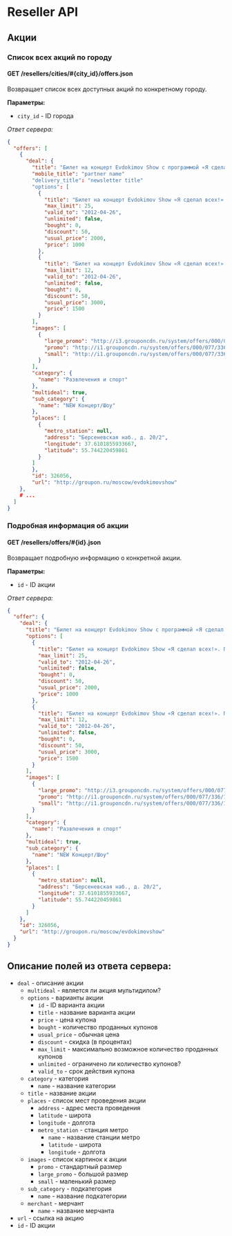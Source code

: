 Reseller API
============

Акции
-----

### Список всех акций по городу

#### GET /resellers/cities/#{city_id}/offers.json

Возвращает список всех доступных акций по конкретному городу.

**Параметры:**

- ``city_id`` - ID города

*Ответ сервера:*

```json
{
  "offers": [
    {
      "deal": {
        "title": "Билет на концерт Evdokimov Show с программой «Я сделал всех!» в Государственном московском театре эстрады",
        "mobile_title": "partner name"
        "delivery_title": "newsletter title"
        "options": [
          {
            "title": "Билет на концерт Evdokimov Show «Я сделал всех!». Партер, 16 ряд, 16-30. 1000 рублей вместо 2000",
            "max_limit": 25,
            "valid_to": "2012-04-26",
            "unlimited": false,
            "bought": 0,
            "discount": 50,
            "usual_price": 2000,
            "price": 1000
          },
          {
            "title": "Билет на концерт Evdokimov Show «Я сделал всех!». Партер, 9 ряд, места 32-44. 1500 рублей вместо 3000",
            "max_limit": 12,
            "valid_to": "2012-04-26",
            "unlimited": false,
            "bought": 0,
            "discount": 50,
            "usual_price": 3000,
            "price": 1500
          }
        ],
        "images": [
          {
            "large_promo": "http://i3.grouponcdn.ru/system/offers/000/077/336/179511/large_promo_jpg.jpg?1334590278",
            "promo": "http://i1.grouponcdn.ru/system/offers/000/077/336/179511/promo_jpg.jpg?1334590278",
            "small": "http://i1.grouponcdn.ru/system/offers/000/077/336/179511/small_jpg.jpg?1334590278"
          }
        ],
        "category": {
          "name": "Развлечения и спорт"
        },
        "multideal": true,
        "sub_category": {
          "name": "NEW Концерт/Шоу"
        },
        "places": [
          {
            "metro_station": null,
            "address": "Берсеневская наб., д. 20/2",
            "longitude": 37.6101855933667,
            "latitude": 55.744220459861
          }
        ]
        },
        "id": 326056,
        "url": "http://groupon.ru/moscow/evdokimovshow"
    },
    # ...
  ]
}
```


### Подробная информация об акции

#### GET /resellers/offers/#{id}.json

Возвращает подробную информацию о конкретной акции.

**Параметры:**

- ``id`` - ID акции

*Ответ сервера:*

```json
{
  "offer": {
    "deal": {
      "title": "Билет на концерт Evdokimov Show с программой «Я сделал всех!» в Государственном московском театре эстрады",
      "options": [
        {
          "title": "Билет на концерт Evdokimov Show «Я сделал всех!». Партер, 16 ряд, 16-30. 1000 рублей вместо 2000",
          "max_limit": 25,
          "valid_to": "2012-04-26",
          "unlimited": false,
          "bought": 0,
          "discount": 50,
          "usual_price": 2000,
          "price": 1000
        },
        {
          "title": "Билет на концерт Evdokimov Show «Я сделал всех!». Партер, 9 ряд, места 32-44. 1500 рублей вместо 3000",
          "max_limit": 12,
          "valid_to": "2012-04-26",
          "unlimited": false,
          "bought": 0,
          "discount": 50,
          "usual_price": 3000,
          "price": 1500
        }
      ],
      "images": [
        {
          "large_promo": "http://i3.grouponcdn.ru/system/offers/000/077/336/179511/large_promo_jpg.jpg?1334590278",
          "promo": "http://i1.grouponcdn.ru/system/offers/000/077/336/179511/promo_jpg.jpg?1334590278",
          "small": "http://i1.grouponcdn.ru/system/offers/000/077/336/179511/small_jpg.jpg?1334590278"
        }
      ],
      "category": {
        "name": "Развлечения и спорт"
      },
      "multideal": true,
      "sub_category": {
        "name": "NEW Концерт/Шоу"
      },
      "places": [
        {
          "metro_station": null,
          "address": "Берсеневская наб., д. 20/2",
          "longitude": 37.6101855933667,
          "latitude": 55.744220459861
        }
      ]
    },
    "id": 326056,
    "url": "http://groupon.ru/moscow/evdokimovshow"
  }
}
```


Описание полей из ответа сервера:
---------------------------------

- ``deal`` - описание акции
    - ``multideal`` - является ли акция мультидилом?
    - ``options`` - варианты акции
        - ``id`` - ID варианта акции
        - ``title`` - название варианта акции
        - ``price`` - цена купона
        - ``bought`` - количество проданных купонов
        - ``usual_price`` - обычная цена
        - ``discount`` - скидка (в процентах)
        - ``max_limit`` - максимально возможное количество проданных купонов
        - ``unlimited`` - ограничено ли количество купонов?
        - ``valid_to`` - срок действия купона
    - ``category`` - категория
        - ``name`` - название категории
    - ``title`` - название акции
    - ``places`` - список мест проведения акции
        - ``address`` - адрес места проведения
        - ``latitude`` - широта
        - ``longitude`` - долгота
        - ``metro_station`` - станция метро
            - ``name`` - название станции метро
            - ``latitude`` - широта
            - ``longitude`` - долгота
    - ``images`` - список картинок к акции
        - ``promo`` - стандартный размер
        - ``large_promo`` - большой размер
        - ``small`` - маленький размер
    - ``sub_category`` - подкатегория
        - ``name`` - название подкатегории
    - ``merchant`` - мерчант
        - ``name`` - название мерчанта
- ``url`` - ссылка на акцию
- ``id`` - ID акции